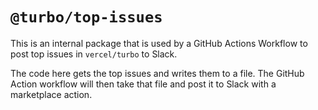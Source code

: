 # `@turbo/top-issues`

This is an internal package that is used by a GitHub Actions Workflow to post
top issues in `vercel/turbo` to Slack.

The code here gets the top issues and writes them to a file. The GitHub Action
workflow will then take that file and post it to Slack with a marketplace
action.
